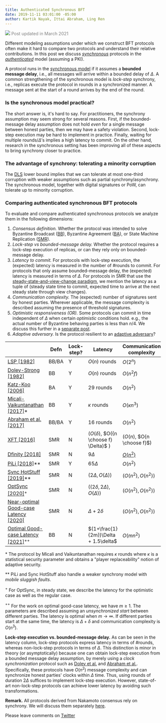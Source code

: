 ```yaml
---
title: Authenticated Synchronous BFT
date: 2019-11-11 03:01:00 -05:00
author: Kartik Nayak, Ittai Abraham, Ling Ren
---
```


<span style="color:grey"> ![](https://github.githubassets.com/images/icons/emoji/unicode/23f0.png?v8) Post updated in March 2021</span>


Different modeling assumptions under which we construct BFT protocols often make it hard to compare two protocols and understand their relative contributions. In this post we discuss *[synchronous](https://decentralizedthoughts.github.io/2019-06-01-2019-5-31-models/)* protocols in the *[authenticated](https://decentralizedthoughts.github.io/2019-07-18-setup-assumptions/)* model (assuming a PKI).

A protocol runs in the [synchronous model](https://decentralizedthoughts.github.io/2019-06-01-2019-5-31-models/) if it assumes a **bounded message delay**, i.e., all messages will arrive within a bounded delay of $\Delta$. A common strengthening of the synchronous model is *lock-step* synchrony, i.e., replicas execute the protocol in rounds in a synchronized manner. A message sent at the start of a round arrives by the end of the round.

### Is the synchronous model practical?
The short answer is, it's hard to say. For practitioners, the synchrony assumption may seem strong for several reasons. First, if the bounded-message delay assumption does not hold *even* for a single message between honest parties, then we may have a safety violation. Second, lock-step execution may be hard to implement in practice. Finally, waiting for multiple rounds/$\Delta$’s implies a high latency to commit. On the other hand, research in the synchronous setting has been improving all of these aspects to bring synchrony closer to practice.

### The advantage of synchrony: tolerating a minority corruption
The [DLS](https://decentralizedthoughts.github.io/2019-06-25-on-the-impossibility-of-byzantine-agreement-for-n-equals-3f-in-partial-synchrony/) lower bound implies that we can tolerate at most one-third corruption with weaker assumptions such as partial synchrony/asynchrony.
The synchronous model, together with digital signatures or PoW, can tolerate up to minority corruption.

### Comparing authenticated synchronous BFT protocols
To evaluate and compare authenticated synchronous protocols we analyze them in the following dimensions:
1. *Consensus definition.* Whether the protocol was intended to solve Byzantine Broadcast ([BB](https://decentralizedthoughts.github.io/2019-06-27-defining-consensus/)), Byzantine Agreement ([BA](https://decentralizedthoughts.github.io/2019-06-27-defining-consensus/)), or State Machine Replication ([SMR](https://decentralizedthoughts.github.io/2019-10-15-consensus-for-state-machine-replication/)).
2. *Lock-step vs bounded-message delay.* Whether the protocol requires a lock-step execution of replicas, or can they rely only on bounded-message delay.
3. *Latency to commit.* For protocols with lock-step execution, the (expected) latency is measured in the number of \#rounds to commit. For protocols that only assume bounded-message delay, the (expected) latency is measured in terms of $\Delta$. For protocols in SMR that use the [steady-state-and-view-change paradigm](https://decentralizedthoughts.github.io/2019-10-15-consensus-for-state-machine-replication/), we mention the latency as a tuple of (steady state time to commit, expected time to arrive at the next steady state through view changes).
4. *Communication complexity.* The (expected) number of signatures sent by honest parties. Wherever applicable, the message complexity is described assuming the presence of threshold signatures.
5. *Optimistic responsiveness (OR).* Some protocols can commit in time independent of $\Delta$ when certain *optimistic* conditions hold. e.g., the actual number of Byzantine behaving parties is less than $n/4$. We discuss this further in a [separate post](https://decentralizedthoughts.github.io/2020-06-12-optimal-optimistic-responsiveness/).
6. *Adaptive adversary.* Is the protocol resilient to an [adaptive adversary](https://decentralizedthoughts.github.io/2019-06-07-modeling-the-adversary/)?

|                                                                                                                               | Defn  | Lock-step? | Latency                                             | Communication complexity        | OR? | Adaptive? |
|-------------------------------------------------------------------------------------------------------------------------------|-------|------------|-----------------------------------------------------|---------------------------|-----|-----------|
| [LSP \[1982\]](https://people.eecs.berkeley.edu/~luca/cs174/byzantine.pdf)                               | BB/BA | Y          | $O(n)$ rounds                                       | $O(2^n)$                  | N   | Y         |
| [Dolev-Strong \[1982\]](https://www.researchgate.net/publication/220616485_Authenticated_Algorithms_for_Byzantine_Agreement) | BB    | Y          | $O(n)$ rounds                                       | $O(n^2f)$                 | N   | Y         |
| [Katz-Koo \[2006\]](https://eprint.iacr.org/2006/065.pdf)                                                                    | BA    | Y          | $29$ rounds                                         | $O(n^2)$                  | N   | Y         |
| [Micali-Vaikuntanathan \[2017\]](https://dspace.mit.edu/bitstream/handle/1721.1/107927/MIT-CSAIL-TR-2017-004.pdf?sequence=1&isAllowed=y)\* | BB  | Y | $\kappa$ rounds | $O(\kappa n^3)$ | N | Y |
| [Abraham et al. \[2017\]](https://eprint.iacr.org/2018/1028.pdf)                                                                 | BB/BA | Y          | $16$ rounds                                         | $O(n^2)$                  | N   | Y         |
| [XFT \[2016\]](https://www.usenix.org/system/files/conference/osdi16/osdi16-liu.pdf)               | SMR   | N           | ($O(\delta)$, $O({n \choose f} \Delta)$ ) | ($O(n)$, $O{n \choose f}$) | Y    | N         |
| [Dfinity \[2018\]](https://dfinity.org/static/dfinity-consensus-0325c35128c72b42df7dd30c22c41208.pdf)                                                              | SMR   | N          | $9\Delta$                                           | [$O(n^2)$](https://eprint.iacr.org/2018/1153.pdf)                 | N   | N         |
| [PiLi \[2018\]](https://eprint.iacr.org/2018/980.pdf)\*\*                                                                            | SMR   | Y          | $65\Delta$                                         | $O(n^2)$                  | Y   | N         |
| [Sync HotStuff \[2019\]](https://eprint.iacr.org/2019/270.pdf)\*\*                                                                   | SMR   | N          | $(2\Delta, O(\Delta))$                                | $(O(n^2), O(n^2))$        | Y   | N         |
| [OptSync \[2020\]](https://eprint.iacr.org/2020/458.pdf)$^+$ | SMR | N | $((2\delta, 2\Delta), O(\Delta))$ | $(O(n^2), O(n^2))$ | Y | N |
| [Near-optimal Good-case Latency \[2020\]](https://arxiv.org/abs/2003.13155) | SMR | N | $\Delta + 2\delta$ | $(O(n^2), O(n^2))$ | N | N |
| [Optimal Good-case Latency \[2021\]](https://arxiv.org/pdf/2102.07240.pdf)$^{++}$ | BB | N | $(1+\frac{1}{2m})\Delta + 1.5\delta$ | $O(mn^2)$ | N | N |

\* The protocol by Micali and Vaikuntanathan requires $\kappa$ rounds where $\kappa$ is a statistical security parameter and obtains a "player replaceability" notion of adaptive security.

\*\* PiLi and Sync HotStuff also handle a weaker synchrony model with *mobile sluggish faults*.

$^+$ For OptSync, in steady state, we describe the latency for the optimistic case as well as the regular case.

$^{++}$ For the work on optimal good-case latency, we have $m \geq 1$. The parameters are described assuming an *unsynchronized start* between different parties. The latency is optimal when $m \rightarrow \infty$. If different parties start at the same time, the latency is $\Delta + \delta$ and communication complexity is $O(n^3)$.

**Lock-step execution vs. bounded-message delay.** As can be seen in the latency column, lock-step protocols express latency in terms of \#rounds, whereas non-lock-step protocols in terms of $\Delta$.
This distinction is minor in theory (or asymptotically) because one can obtain lock-step execution from a bounded message delay assumption, by merely using a *clock synchronization* protocol such as [Dolev et al.](http://citeseerx.ist.psu.edu/viewdoc/download?doi=10.1.1.499.2250&rep=rep1&type=pdf) and [Abraham et al.](https://eprint.iacr.org/2018/1028.pdf).
Specifically, these protocols have $O(n^2)$ message complexity and can synchronize honest parties' clocks within $\Delta$ time.
Thus, using rounds of duration $2\Delta$ suffices to implement lock-step execution.
However, state-of-art non-lock-step protocols can achieve lower latency by avoiding such transformations.

**Remark.** All protocols derived from Nakamoto consensus rely on synchrony. We will discuss them separately [here](https://decentralizedthoughts.github.io/2019-11-29-Analysis-Nakamoto/).

Please leave comments on [Twitter](https://twitter.com/kartik1507/status/1194393359399497733?s=20) 
